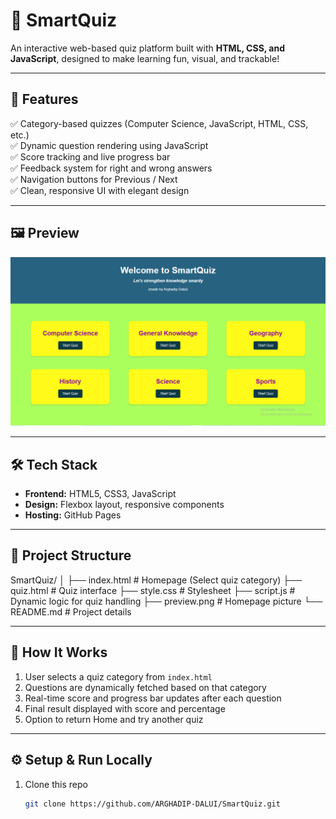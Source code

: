 # 🧠 SmartQuiz  
An interactive web-based quiz platform built with **HTML, CSS, and JavaScript**, designed to make learning fun, visual, and trackable!  

---

## 🚀 Features  
✅ Category-based quizzes (Computer Science, JavaScript, HTML, CSS, etc.)  
✅ Dynamic question rendering using JavaScript  
✅ Score tracking and live progress bar  
✅ Feedback system for right and wrong answers  
✅ Navigation buttons for Previous / Next  
✅ Clean, responsive UI with elegant design  

---

## 🖼️ Preview  
![SmartQuiz Screenshot (Home Page)](preview.png)  

---

## 🛠️ Tech Stack  
- **Frontend:** HTML5, CSS3, JavaScript  
- **Design:** Flexbox layout, responsive components  
- **Hosting:** GitHub Pages  

---

## 📂 Project Structure  
SmartQuiz/
│
├── index.html # Homepage (Select quiz category)
├── quiz.html # Quiz interface
├── style.css # Stylesheet
├── script.js # Dynamic logic for quiz handling
├── preview.png # Homepage picture
└── README.md # Project details

---

## 🧩 How It Works  
1. User selects a quiz category from `index.html`  
2. Questions are dynamically fetched based on that category  
3. Real-time score and progress bar updates after each question  
4. Final result displayed with score and percentage  
5. Option to return Home and try another quiz  

---

## ⚙️ Setup & Run Locally  
1. Clone this repo  
   ```bash
   git clone https://github.com/ARGHADIP-DALUI/SmartQuiz.git